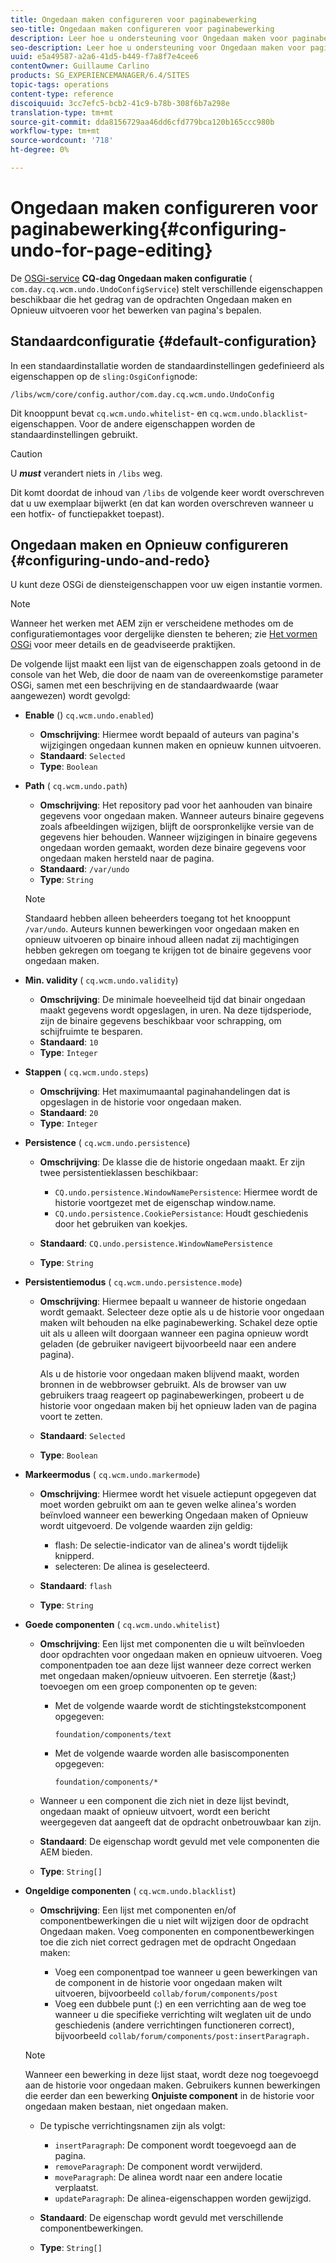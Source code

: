 ```yaml
---
title: Ongedaan maken configureren voor paginabewerking
seo-title: Ongedaan maken configureren voor paginabewerking
description: Leer hoe u ondersteuning voor Ongedaan maken voor paginabewerking in AEM configureert.
seo-description: Leer hoe u ondersteuning voor Ongedaan maken voor paginabewerking in AEM configureert.
uuid: e5a49587-a2a6-41d5-b449-f7a8f7e4cee6
contentOwner: Guillaume Carlino
products: SG_EXPERIENCEMANAGER/6.4/SITES
topic-tags: operations
content-type: reference
discoiquuid: 3cc7efc5-bcb2-41c9-b78b-308f6b7a298e
translation-type: tm+mt
source-git-commit: dda8156729aa46dd6cfd779bca120b165ccc980b
workflow-type: tm+mt
source-wordcount: '718'
ht-degree: 0%

---
```



# Ongedaan maken configureren voor paginabewerking{#configuring-undo-for-page-editing}

De [OSGi-service](/help/sites-deploying/configuring-osgi.md) **CQ-dag Ongedaan maken configuratie** ( `com.day.cq.wcm.undo.UndoConfigService`) stelt verschillende eigenschappen beschikbaar die het gedrag van de opdrachten Ongedaan maken en Opnieuw uitvoeren voor het bewerken van pagina&#39;s bepalen.

## Standaardconfiguratie {#default-configuration}

In een standaardinstallatie worden de standaardinstellingen gedefinieerd als eigenschappen op de `sling:OsgiConfig`node:

`/libs/wcm/core/config.author/com.day.cq.wcm.undo.UndoConfig`

Dit knooppunt bevat `cq.wcm.undo.whitelist`- en `cq.wcm.undo.blacklist`-eigenschappen. Voor de andere eigenschappen worden de standaardinstellingen gebruikt.

>[!CAUTION]
>
>U ***must*** verandert niets in `/libs` weg.
>
>Dit komt doordat de inhoud van `/libs` de volgende keer wordt overschreven dat u uw exemplaar bijwerkt (en dat kan worden overschreven wanneer u een hotfix- of functiepakket toepast).

## Ongedaan maken en Opnieuw configureren {#configuring-undo-and-redo}

U kunt deze OSGi de diensteigenschappen voor uw eigen instantie vormen.

>[!NOTE]
>
>Wanneer het werken met AEM zijn er verscheidene methodes om de configuratiemontages voor dergelijke diensten te beheren; zie [Het vormen OSGi](/help/sites-deploying/configuring-osgi.md) voor meer details en de geadviseerde praktijken.

De volgende lijst maakt een lijst van de eigenschappen zoals getoond in de console van het Web, die door de naam van de overeenkomstige parameter OSGi, samen met een beschrijving en de standaardwaarde (waar aangewezen) wordt gevolgd:

* **Enable**
() 
`cq.wcm.undo.enabled`)

   * **Omschrijving**: Hiermee wordt bepaald of auteurs van pagina&#39;s wijzigingen ongedaan kunnen maken en opnieuw kunnen uitvoeren.
   * **Standaard**:  `Selected`
   * **Type**:  `Boolean`

* **Path**
( 
`cq.wcm.undo.path`)

   * **Omschrijving**: Het repository pad voor het aanhouden van binaire gegevens voor ongedaan maken. Wanneer auteurs binaire gegevens zoals afbeeldingen wijzigen, blijft de oorspronkelijke versie van de gegevens hier behouden. Wanneer wijzigingen in binaire gegevens ongedaan worden gemaakt, worden deze binaire gegevens voor ongedaan maken hersteld naar de pagina.
   * **Standaard**:  `/var/undo`
   * **Type**:  `String`

   >[!NOTE]
   >
   >Standaard hebben alleen beheerders toegang tot het knooppunt `/var/undo`. Auteurs kunnen bewerkingen voor ongedaan maken en opnieuw uitvoeren op binaire inhoud alleen nadat zij machtigingen hebben gekregen om toegang te krijgen tot de binaire gegevens voor ongedaan maken.

* **Min. validity**
( 
`cq.wcm.undo.validity`)

   * **Omschrijving**: De minimale hoeveelheid tijd dat binair ongedaan maakt gegevens wordt opgeslagen, in uren. Na deze tijdsperiode, zijn de binaire gegevens beschikbaar voor schrapping, om schijfruimte te besparen.
   * **Standaard**:  `10`
   * **Type**:  `Integer`

* **Stappen**
( 
`cq.wcm.undo.steps`)

   * **Omschrijving**: Het maximumaantal paginahandelingen dat is opgeslagen in de historie voor ongedaan maken.
   * **Standaard**:  `20`
   * **Type**:  `Integer`

* **Persistence**
( 
`cq.wcm.undo.persistence`)

   * **Omschrijving**: De klasse die de historie ongedaan maakt. Er zijn twee persistentieklassen beschikbaar:

      * `CQ.undo.persistence.WindowNamePersistence`: Hiermee wordt de historie voortgezet met de eigenschap window.name.
      * `CQ.undo.persistence.CookiePersistance`: Houdt geschiedenis door het gebruiken van koekjes.
   * **Standaard**:  `CQ.undo.persistence.WindowNamePersistence`
   * **Type**:  `String`


* **Persistentiemodus**
( 
`cq.wcm.undo.persistence.mode`)

   * **Omschrijving**: Hiermee bepaalt u wanneer de historie ongedaan wordt gemaakt. Selecteer deze optie als u de historie voor ongedaan maken wilt behouden na elke paginabewerking. Schakel deze optie uit als u alleen wilt doorgaan wanneer een pagina opnieuw wordt geladen (de gebruiker navigeert bijvoorbeeld naar een andere pagina).

      Als u de historie voor ongedaan maken blijvend maakt, worden bronnen in de webbrowser gebruikt. Als de browser van uw gebruikers traag reageert op paginabewerkingen, probeert u de historie voor ongedaan maken bij het opnieuw laden van de pagina voort te zetten.

   * **Standaard**:  `Selected`
   * **Type**:  `Boolean`

* **Markeermodus**
( 
`cq.wcm.undo.markermode`)

   * **Omschrijving**: Hiermee wordt het visuele actiepunt opgegeven dat moet worden gebruikt om aan te geven welke alinea&#39;s worden beïnvloed wanneer een bewerking Ongedaan maken of Opnieuw wordt uitgevoerd. De volgende waarden zijn geldig:

      * flash: De selectie-indicator van de alinea&#39;s wordt tijdelijk knipperd.
      * selecteren: De alinea is geselecteerd.
   * **Standaard**:  `flash`
   * **Type**:  `String`


* **Goede componenten**
( 
`cq.wcm.undo.whitelist`)

   * **Omschrijving**: Een lijst met componenten die u wilt beïnvloeden door opdrachten voor ongedaan maken en opnieuw uitvoeren. Voeg componentpaden toe aan deze lijst wanneer deze correct werken met ongedaan maken/opnieuw uitvoeren. Een sterretje (&amp;ast;) toevoegen om een groep componenten op te geven:

      * Met de volgende waarde wordt de stichtingstekstcomponent opgegeven:

         `foundation/components/text`

      * Met de volgende waarde worden alle basiscomponenten opgegeven:

         `foundation/components/*`
   * Wanneer u een component die zich niet in deze lijst bevindt, ongedaan maakt of opnieuw uitvoert, wordt een bericht weergegeven dat aangeeft dat de opdracht onbetrouwbaar kan zijn.

   * **Standaard**: De eigenschap wordt gevuld met vele componenten die AEM bieden.
   * **Type**:  `String[]`


* **Ongeldige componenten**
( 
`cq.wcm.undo.blacklist`)

   * **Omschrijving**: Een lijst met componenten en/of componentbewerkingen die u niet wilt wijzigen door de opdracht Ongedaan maken. Voeg componenten en componentbewerkingen toe die zich niet correct gedragen met de opdracht Ongedaan maken:

      * Voeg een componentpad toe wanneer u geen bewerkingen van de component in de historie voor ongedaan maken wilt uitvoeren, bijvoorbeeld `collab/forum/components/post`
      * Voeg een dubbele punt (:) en een verrichting aan de weg toe wanneer u die specifieke verrichting wilt weglaten uit de undo geschiedenis (andere verrichtingen functioneren correct), bijvoorbeeld `collab/forum/components/post:insertParagraph.`

   >[!NOTE]
   >
   >Wanneer een bewerking in deze lijst staat, wordt deze nog toegevoegd aan de historie voor ongedaan maken. Gebruikers kunnen bewerkingen die eerder dan een bewerking **Onjuiste component** in de historie voor ongedaan maken bestaan, niet ongedaan maken.

   * De typische verrichtingsnamen zijn als volgt:

      * `insertParagraph`: De component wordt toegevoegd aan de pagina.
      * `removeParagraph`: De component wordt verwijderd.
      * `moveParagraph`: De alinea wordt naar een andere locatie verplaatst.
      * `updateParagraph`: De alinea-eigenschappen worden gewijzigd.
   * **Standaard**: De eigenschap wordt gevuld met verschillende componentbewerkingen.
   * **Type**:  `String[]`




